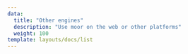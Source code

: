 ```yaml
---
data:
  title: "Other engines"
  description: "Use moor on the web or other platforms"
  weight: 100
template: layouts/docs/list
---
```

